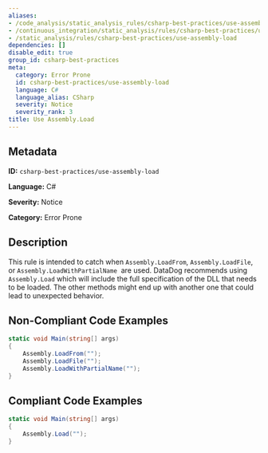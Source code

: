 ```yaml
---
aliases:
- /code_analysis/static_analysis_rules/csharp-best-practices/use-assembly-load
- /continuous_integration/static_analysis/rules/csharp-best-practices/use-assembly-load
- /static_analysis/rules/csharp-best-practices/use-assembly-load
dependencies: []
disable_edit: true
group_id: csharp-best-practices
meta:
  category: Error Prone
  id: csharp-best-practices/use-assembly-load
  language: C#
  language_alias: CSharp
  severity: Notice
  severity_rank: 3
title: Use Assembly.Load
---
```

<!--  SOURCED FROM https://github.com/DataDog/datadog-static-analyzer-rule-docs -->


## Metadata
**ID:** `csharp-best-practices/use-assembly-load`

**Language:** C#

**Severity:** Notice

**Category:** Error Prone

## Description
This rule is intended to catch when `Assembly.LoadFrom`, `Assembly.LoadFile`, or `Assembly.LoadWithPartialName`  are used. DataDog recommends using `Assembly.Load` which will include the full specification of the DLL that needs to be loaded. The other methods might end up with another one that could lead to unexpected behavior.

## Non-Compliant Code Examples
```csharp
static void Main(string[] args)
{
    Assembly.LoadFrom("");
    Assembly.LoadFile("");
    Assembly.LoadWithPartialName("");
}
```

## Compliant Code Examples
```csharp
static void Main(string[] args)
{
    Assembly.Load("");
}
```
